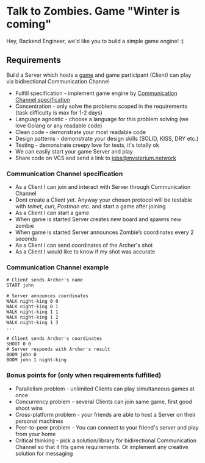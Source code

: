 # Talk to Zombies. Game "Winter is coming"

Hey, Backend Engineer, we'd like you to build a simple game engine! :)

## Requirements
Build a Server which hosts a [game](../README.md#game-rules) and game participant (Client) can play via bidirectional Communication Channel 

- Fulfill specification - implement game engine by [Communication Channel specification](#communication-channel-specification) 
- Concentration - only solve the problems scoped in the requirements (task difficulty is max for 1-2 days)
- Language agnostic - choose a language for this problem solving (we love Golang or any readable code)
- Clean code - demonstrate your most readable code
- Design patterns - demonstrate your design skills (SOLID, KISS, DRY etc.)
- Testing - demonstrate creepy love for tests, it's totally ok
- We can easily start your game Server and play
- Share code on VCS and send a link to jobs@mysterium.network

### Communication Channel specification
- As a Client I can join and interact with Server through Communication Channel
- Dont create a Client yet. Anyway your chosen protocol will be testable with *telnet*, *curl*, *Postman* etc.
and start a game after joining
- As a Client I can start a game
- When game is started Server creates new board and spawns new zombie
- When game is started Server announces Zombie’s coordinates every 2 seconds
- As a Client I can send coordinates of the Archer's shot
- As a Client I would like to know if my shot was accurate

### Communication Channel example
```
# Client sends Archer's name
START john
```

```
# Server announces coordinates
WALK night-king 0 0
WALK night-king 0 1
WALK night-king 1 1
WALK night-king 1 2
WALK night-king 1 3
...
```

```
# Client sends Archer's coordinates
SHOOT 0 0
# Server responds with Archer's result
BOOM john 0
BOOM john 1 night-king
```

### Bonus points for (only when requirements fulfilled)
- Parallelism problem - unlimited Clients can play simultaneous games at once
- Concurrency problem - several Clients can join same game, first good shoot wins
- Cross-platform problem - your friends are able to host a Server on their personal machines
- Peer-to-peer problem - You can connect to your friend's server and play from your home
- Critical thinking - pick a solution/library for bidirectional Communication Channel so that it fits game requirements. Or implement any creative solution for messaging

